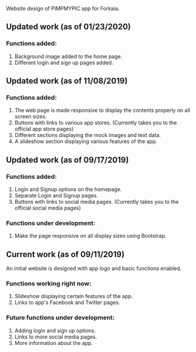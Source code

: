 Website design of PIMPMYPIC app for Forkaia.

## Updated work (as of 01/23/2020)

### Functions added:
1. Background image added to the home page.
2. Different login and sign up pages added.

## Updated work (as of 11/08/2019)

### Functions added:
1. The web page is made responsive to display the contents properly on all screen sizes.
2. Buttons with links to various app stores. (Currently takes you to the official app store pages) 
3. Different sections displaying the mock images and text data.
4. A slideshow section displaying various features of the app.

## Updated work (as of 09/17/2019)

### Functions added:
1. Login and Signup options on the homepage.
2. Separate Login and Signup pages.
3. Buttons with links to social media pages. (Currently takes you to the official social media pages)

### Functions under development:
1. Make the page responsive on all display sizes using Bootstrap.

## Current work (as of 09/11/2019)
An initial website is designed with app logo and basic functions enabled.

### Functions working right now:
1. Slideshow displaying certain features of the app.
2. Links to app's Facebook and Twitter pages.

### Future functions under development:
1. Adding login and sign up options.
2. Links to more social media pages.
3. More information about the app.



